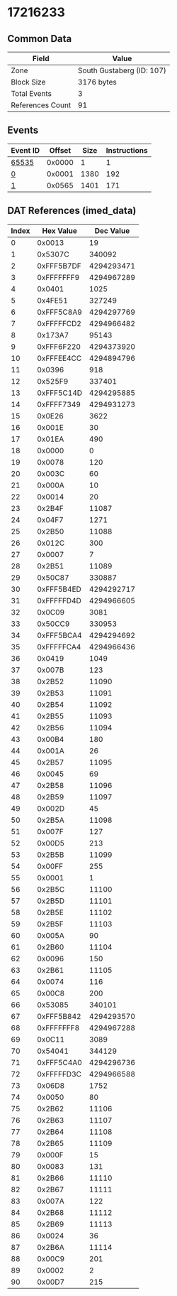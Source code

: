 # 17216233

## Common Data

| Field            | Value                     |
|------------------|---------------------------|
| Zone             | South Gustaberg (ID: 107) |
| Block Size       | 3176 bytes                |
| Total Events     | 3                         |
| References Count | 91                        |

## Events

| Event ID            | Offset   |   Size |   Instructions |
|---------------------|----------|--------|----------------|
| [65535](./65535.md) | 0x0000   |      1 |              1 |
| [0](./0.md)         | 0x0001   |   1380 |            192 |
| [1](./1.md)         | 0x0565   |   1401 |            171 |

## DAT References (imed_data)

|   Index | Hex Value   |   Dec Value |
|---------|-------------|-------------|
|       0 | 0x0013      |          19 |
|       1 | 0x5307C     |      340092 |
|       2 | 0xFFF5B7DF  |  4294293471 |
|       3 | 0xFFFFFFF9  |  4294967289 |
|       4 | 0x0401      |        1025 |
|       5 | 0x4FE51     |      327249 |
|       6 | 0xFFF5C8A9  |  4294297769 |
|       7 | 0xFFFFFCD2  |  4294966482 |
|       8 | 0x173A7     |       95143 |
|       9 | 0xFFF6F220  |  4294373920 |
|      10 | 0xFFFEE4CC  |  4294894796 |
|      11 | 0x0396      |         918 |
|      12 | 0x525F9     |      337401 |
|      13 | 0xFFF5C14D  |  4294295885 |
|      14 | 0xFFFF7349  |  4294931273 |
|      15 | 0x0E26      |        3622 |
|      16 | 0x001E      |          30 |
|      17 | 0x01EA      |         490 |
|      18 | 0x0000      |           0 |
|      19 | 0x0078      |         120 |
|      20 | 0x003C      |          60 |
|      21 | 0x000A      |          10 |
|      22 | 0x0014      |          20 |
|      23 | 0x2B4F      |       11087 |
|      24 | 0x04F7      |        1271 |
|      25 | 0x2B50      |       11088 |
|      26 | 0x012C      |         300 |
|      27 | 0x0007      |           7 |
|      28 | 0x2B51      |       11089 |
|      29 | 0x50C87     |      330887 |
|      30 | 0xFFF5B4ED  |  4294292717 |
|      31 | 0xFFFFFD4D  |  4294966605 |
|      32 | 0x0C09      |        3081 |
|      33 | 0x50CC9     |      330953 |
|      34 | 0xFFF5BCA4  |  4294294692 |
|      35 | 0xFFFFFCA4  |  4294966436 |
|      36 | 0x0419      |        1049 |
|      37 | 0x007B      |         123 |
|      38 | 0x2B52      |       11090 |
|      39 | 0x2B53      |       11091 |
|      40 | 0x2B54      |       11092 |
|      41 | 0x2B55      |       11093 |
|      42 | 0x2B56      |       11094 |
|      43 | 0x00B4      |         180 |
|      44 | 0x001A      |          26 |
|      45 | 0x2B57      |       11095 |
|      46 | 0x0045      |          69 |
|      47 | 0x2B58      |       11096 |
|      48 | 0x2B59      |       11097 |
|      49 | 0x002D      |          45 |
|      50 | 0x2B5A      |       11098 |
|      51 | 0x007F      |         127 |
|      52 | 0x00D5      |         213 |
|      53 | 0x2B5B      |       11099 |
|      54 | 0x00FF      |         255 |
|      55 | 0x0001      |           1 |
|      56 | 0x2B5C      |       11100 |
|      57 | 0x2B5D      |       11101 |
|      58 | 0x2B5E      |       11102 |
|      59 | 0x2B5F      |       11103 |
|      60 | 0x005A      |          90 |
|      61 | 0x2B60      |       11104 |
|      62 | 0x0096      |         150 |
|      63 | 0x2B61      |       11105 |
|      64 | 0x0074      |         116 |
|      65 | 0x00C8      |         200 |
|      66 | 0x53085     |      340101 |
|      67 | 0xFFF5B842  |  4294293570 |
|      68 | 0xFFFFFFF8  |  4294967288 |
|      69 | 0x0C11      |        3089 |
|      70 | 0x54041     |      344129 |
|      71 | 0xFFF5C4A0  |  4294296736 |
|      72 | 0xFFFFFD3C  |  4294966588 |
|      73 | 0x06D8      |        1752 |
|      74 | 0x0050      |          80 |
|      75 | 0x2B62      |       11106 |
|      76 | 0x2B63      |       11107 |
|      77 | 0x2B64      |       11108 |
|      78 | 0x2B65      |       11109 |
|      79 | 0x000F      |          15 |
|      80 | 0x0083      |         131 |
|      81 | 0x2B66      |       11110 |
|      82 | 0x2B67      |       11111 |
|      83 | 0x007A      |         122 |
|      84 | 0x2B68      |       11112 |
|      85 | 0x2B69      |       11113 |
|      86 | 0x0024      |          36 |
|      87 | 0x2B6A      |       11114 |
|      88 | 0x00C9      |         201 |
|      89 | 0x0002      |           2 |
|      90 | 0x00D7      |         215 |
